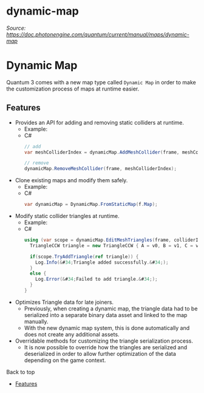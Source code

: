 # dynamic-map

_Source: https://doc.photonengine.com/quantum/current/manual/maps/dynamic-map_

# Dynamic Map

Quantum 3 comes with a new map type called `Dynamic Map` in order to make the customization process of maps at runtime easier.

## Features

- Provides an API for adding and removing static colliders at runtime.
  - Example:
  - C#
    ```csharp
    // add
    var meshColliderIndex = dynamicMap.AddMeshCollider(frame, meshCollider);

    // remove
    dynamicMap.RemoveMeshCollider(frame, meshColliderIndex);

    ```
- Clone existing maps and modify them safely.
  - Example:
  - C#
    ```csharp
    var dynamicMap = DynamicMap.FromStaticMap(f.Map);

    ```
- Modify static collider triangles at runtime.
  - Example:
  - C#
    ```csharp
    using (var scope = dynamicMap.EditMeshTriangles(frame, colliderIndex)) {
      TriangleCCW triangle = new TriangleCCW { A = v0, B = v1, C = v2 };

      if(scope.TryAddTriangle(ref triangle)) {
        Log.Info(&#34;Triangle added successfully.&#34;);
      }
      else {
        Log.Error(&#34;Failed to add triangle.&#34;);
      }
    }

    ```
- Optimizes Triangle data for late joiners.
  - Previously, when creating a dynamic map, the triangle data had to be serialized into a separate binary data asset and linked to the map manually.
  - With the new dynamic map system, this is done automatically and does not create any additional assets.
- Overridable methods for customizing the triangle serialization process.
  - It is now possible to override how the triangles are serialized and deserialized in order to allow further optimization of the data depending on the game context.

Back to top

- [Features](#features)